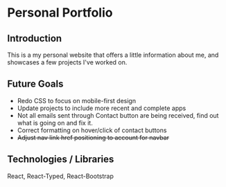 # Personal Portfolio

## Introduction

This is a my personal website that offers a little information about me, and showcases a few projects I've worked on.

## Future Goals

* Redo CSS to focus on mobile-first design
* Update projects to include more recent and complete apps
* Not all emails sent through Contact button are being received, find out what is going on and fix it.
* Correct formatting on hover/click of contact buttons
* ~~Adjust nav link href positioning to account for navbar~~

## Technologies / Libraries

React, React-Typed, React-Bootstrap
